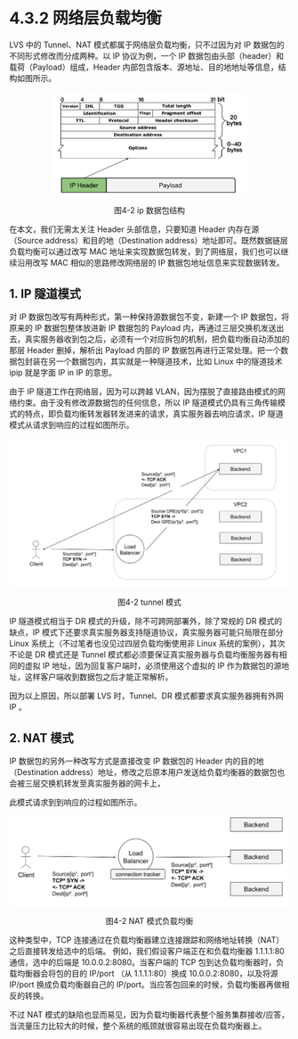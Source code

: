 # 4.3.2 网络层负载均衡

LVS 中的 Tunnel、NAT 模式都属于网络层负载均衡，只不过因为对 IP 数据包的不同形式修改而分成两种。以 IP 协议为例，一个 IP 数据包由头部（header）和载荷（Payload）组成，Header 内部包含版本、源地址、目的地地址等信息，结构如图所示。

<div  align="center">
	<img src="../assets/ip.svg" width = "350"  align=center />
	<p>图4-2 ip 数据包结构</p>
</div>

在本文，我们无需太关注 Header 头部信息，只要知道 Header 内存在源（Source address）和目的地（Destination address）地址即可。既然数据链层负载均衡可以通过改写 MAC 地址来实现数据包转发，到了网络层，我们也可以继续沿用改写 MAC 相似的思路修改网络层的 IP 数据包地址信息来实现数据转发。

## 1. IP 隧道模式

对 IP 数据包改写有两种形式，第一种保持源数据包不变，新建一个 IP 数据包，将原来的 IP 数据包整体放进新 IP 数据包的 Payload 内，再通过三层交换机发送出去，真实服务器收到包之后，必须有一个对应拆包的机制，把负载均衡自动添加的那层 Header 删掉，解析出 Payload 内部的 IP 数据包再进行正常处理。把一个数据包封装在另一个数据包内，其实就是一种隧道技术，比如 Linux 中的隧道技术 ipip 就是字面 IP in IP 的意思。

由于 IP 隧道工作在网络层，因为可以跨越 VLAN，因为摆脱了直接路由模式的网络约束。由于没有修改源数据包的任何信息，所以 IP 隧道模式仍具有三角传输模式的特点，即负载均衡转发器转发进来的请求，真实服务器去响应请求，IP 隧道模式从请求到响应的过程如图所示。

<div  align="center">
	<img src="../assets/balancer4-tunnel.svg" width = "550"  align=center />
	<p>图4-2 tunnel 模式</p>
</div>

IP 隧道模式相当于 DR 模式的升级，除不可跨网部署外，除了常规的 DR 模式的缺点，IP 模式下还要求真实服务器支持隧道协议，真实服务器可能只局限在部分 Linux 系统上（不过笔者也没见过四层负载均衡使用非 Linux 系统的案例），其次不论是 DR 模式还是 Tunnel 模式都必须要保证真实服务器与负载均衡服务器有相同的虚拟 IP 地址，因为回复客户端时，必须使用这个虚拟的 IP 作为数据包的源地址，这样客户端收到数据包之后才能正常解析。

因为以上原因，所以部署 LVS 时，Tunnel、DR 模式都要求真实服务器拥有外网 IP 。

## 2. NAT 模式

IP 数据包的另外一种改写方式是直接改变 IP 数据包的 Header 内的目的地（Destination address）地址，修改之后原本用户发送给负载均衡器的数据包也会被三层交换机转发至真实服务器的网卡上，

此模式请求到到响应的过程如图所示。

<div  align="center">
	<img src="../assets/balancer4-NAT.svg" width = "550"  align=center />
	<p>图4-2 NAT 模式负载均衡</p>
</div>

这种类型中，TCP 连接通过在负载均衡器建立连接跟踪和网络地址转换（NAT）之后直接转发给选中的后端。 例如，我们假设客户端正在和负载均衡器 1.1.1.1:80 通信，选中的后端是 10.0.0.2:8080。当客户端的 TCP 包到达负载均衡器时，负载均衡器会将包的目的 IP/port （从 1.1.1.1:80）换成 10.0.0.2:8080，以及将源 IP/port 换成负载均衡器自己的 IP/port。当应答包回来的时候，负载均衡器再做相反的转换。

不过 NAT 模式的缺陷也显而易见，因为负载均衡器代表整个服务集群接收/应答，当流量压力比较大的时候，整个系统的瓶颈就很容易出现在负载均衡器上。
